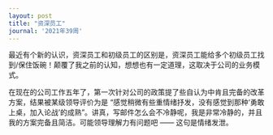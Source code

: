 ```yaml
---
layout: post
title: "资深员工"
journal: '2021年39周'
---
```


最近有个新的认识，资深员工和初级员工的区别是，资深员工能给多个初级员工找到/保住饭碗！颠覆了我之前的认知，想想也有一定道理，这取决于公司的业务模式。

在现在的公司工作五年了，第一次针对公司的政策提了些自认为中肯且完备的改革方案，结果被某级领导评价为是 “感觉稍微有些重情绪抒发，没有感觉到那种‘勇敢上桌，加入论战’的成熟”。讲真，写邮件怎么会不冷静呢，我是非常冷静的，并且我的方案完备且简洁。可能领导理解力有问题吧 —— 这句是情绪发泄。

